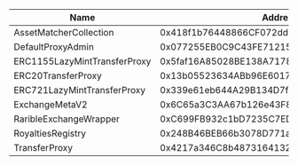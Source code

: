  Name | Address | Url 
 --- | --- | ---
 AssetMatcherCollection | 0x418f1b76448866CF072dd14d092138190CcdC9aF | address/0x418f1b76448866CF072dd14d092138190CcdC9aF 
 DefaultProxyAdmin | 0x077255EB0C9C43FE7121519AE23C32388fC2eE3d | address/0x077255EB0C9C43FE7121519AE23C32388fC2eE3d 
 ERC1155LazyMintTransferProxy | 0x5faf16A85028BE138A7178B222DeC98092FEEF97 | address/0x5faf16A85028BE138A7178B222DeC98092FEEF97 
 ERC20TransferProxy | 0x13b05523634ABb96E6017Da71b7698CAecDf50b2 | address/0x13b05523634ABb96E6017Da71b7698CAecDf50b2 
 ERC721LazyMintTransferProxy | 0x339e61eb644A29B134D7fD3fA589C6b3ca184111 | address/0x339e61eb644A29B134D7fD3fA589C6b3ca184111 
 ExchangeMetaV2 | 0x6C65a3C3AA67b126e43F86DA85775E0F5e9743F7 | address/0x6C65a3C3AA67b126e43F86DA85775E0F5e9743F7 
 RaribleExchangeWrapper | 0xC699FB932c1bD7235C7ED19388f26A2428224AED | address/0xC699FB932c1bD7235C7ED19388f26A2428224AED 
 RoyaltiesRegistry | 0x248B46BEB66b3078D771a9E7E5a0a0216d0d07ba | address/0x248B46BEB66b3078D771a9E7E5a0a0216d0d07ba 
 TransferProxy | 0x4217a346C8b48731641327b65bb6F6d3243d64e2 | address/0x4217a346C8b48731641327b65bb6F6d3243d64e2 
